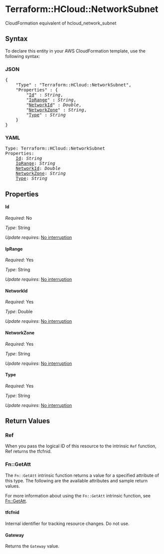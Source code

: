 # Terraform::HCloud::NetworkSubnet

CloudFormation equivalent of hcloud_network_subnet

## Syntax

To declare this entity in your AWS CloudFormation template, use the following syntax:

### JSON

<pre>
{
    "Type" : "Terraform::HCloud::NetworkSubnet",
    "Properties" : {
        "<a href="#id" title="Id">Id</a>" : <i>String</i>,
        "<a href="#iprange" title="IpRange">IpRange</a>" : <i>String</i>,
        "<a href="#networkid" title="NetworkId">NetworkId</a>" : <i>Double</i>,
        "<a href="#networkzone" title="NetworkZone">NetworkZone</a>" : <i>String</i>,
        "<a href="#type" title="Type">Type</a>" : <i>String</i>
    }
}
</pre>

### YAML

<pre>
Type: Terraform::HCloud::NetworkSubnet
Properties:
    <a href="#id" title="Id">Id</a>: <i>String</i>
    <a href="#iprange" title="IpRange">IpRange</a>: <i>String</i>
    <a href="#networkid" title="NetworkId">NetworkId</a>: <i>Double</i>
    <a href="#networkzone" title="NetworkZone">NetworkZone</a>: <i>String</i>
    <a href="#type" title="Type">Type</a>: <i>String</i>
</pre>

## Properties

#### Id

_Required_: No

_Type_: String

_Update requires_: [No interruption](https://docs.aws.amazon.com/AWSCloudFormation/latest/UserGuide/using-cfn-updating-stacks-update-behaviors.html#update-no-interrupt)

#### IpRange

_Required_: Yes

_Type_: String

_Update requires_: [No interruption](https://docs.aws.amazon.com/AWSCloudFormation/latest/UserGuide/using-cfn-updating-stacks-update-behaviors.html#update-no-interrupt)

#### NetworkId

_Required_: Yes

_Type_: Double

_Update requires_: [No interruption](https://docs.aws.amazon.com/AWSCloudFormation/latest/UserGuide/using-cfn-updating-stacks-update-behaviors.html#update-no-interrupt)

#### NetworkZone

_Required_: Yes

_Type_: String

_Update requires_: [No interruption](https://docs.aws.amazon.com/AWSCloudFormation/latest/UserGuide/using-cfn-updating-stacks-update-behaviors.html#update-no-interrupt)

#### Type

_Required_: Yes

_Type_: String

_Update requires_: [No interruption](https://docs.aws.amazon.com/AWSCloudFormation/latest/UserGuide/using-cfn-updating-stacks-update-behaviors.html#update-no-interrupt)

## Return Values

### Ref

When you pass the logical ID of this resource to the intrinsic `Ref` function, Ref returns the tfcfnid.

### Fn::GetAtt

The `Fn::GetAtt` intrinsic function returns a value for a specified attribute of this type. The following are the available attributes and sample return values.

For more information about using the `Fn::GetAtt` intrinsic function, see [Fn::GetAtt](https://docs.aws.amazon.com/AWSCloudFormation/latest/UserGuide/intrinsic-function-reference-getatt.html).

#### tfcfnid

Internal identifier for tracking resource changes. Do not use.

#### Gateway

Returns the <code>Gateway</code> value.

